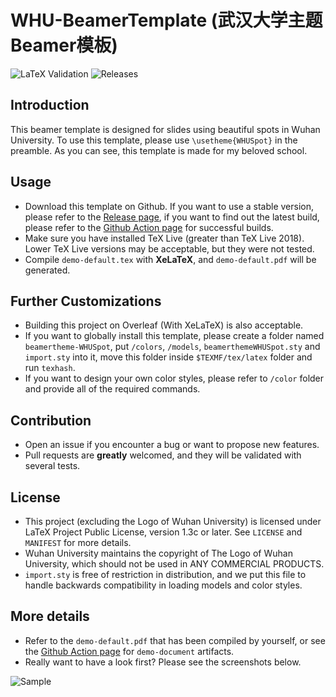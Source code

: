 # WHU-BeamerTemplate (武汉大学主题Beamer模板)

![LaTeX Validation](https://github.com/T0nyX1ang/WHU-BeamerTemplate/workflows/LaTeX%20Validation/badge.svg)
![Releases](https://img.shields.io/github/v/release/T0nyX1ang/WHU-BeamerTemplate)

## Introduction

This beamer template is designed for slides using beautiful spots in Wuhan University. To use this template, please use `\usetheme{WHUSpot}` in the preamble. As you can see, this template is made for my beloved school.

## Usage

* Download this template on Github. If you want to use a stable version, please refer to the [Release page](https://github.com/T0nyX1ang/WHU-BeamerTemplate/releases), if you want to find out the latest build, please refer to the [Github Action page](https://github.com/T0nyX1ang/WHU-BeamerTemplate/actions) for successful builds.
* Make sure you have installed TeX Live (greater than TeX Live 2018). Lower TeX Live versions may be acceptable, but they were not tested.
* Compile `demo-default.tex` with **XeLaTeX**, and `demo-default.pdf` will be generated.
 
## Further Customizations
* Building this project on Overleaf (With XeLaTeX) is also acceptable.
* If you want to globally install this template, please create a folder named `beamertheme-WHUSpot`, put `/colors`, `/models`, `beamerthemeWHUSpot.sty` and `import.sty` into it, move this folder inside `$TEXMF/tex/latex` folder and run `texhash`.
* If you want to design your own color styles, please refer to `/color` folder and provide all of the required commands.

## Contribution

* Open an issue if you encounter a bug or want to propose new features.
* Pull requests are **greatly** welcomed, and they will be validated with several tests.

## License

* This project (excluding the Logo of Wuhan University) is licensed under LaTeX Project Public License, version 1.3c or later. See `LICENSE` and `MANIFEST` for more details.
* Wuhan University maintains the copyright of The Logo of Wuhan University, which should not be used in ANY COMMERCIAL PRODUCTS.
* `import.sty` is free of restriction in distribution, and we put this file to handle backwards compatibility in loading models and color styles.

## More details

* Refer to the `demo-default.pdf` that has been compiled by yourself, or see the [Github Action page](https://github.com/T0nyX1ang/WHU-BeamerTemplate/actions) for 
`demo-document` artifacts.
* Really want to have a look first? Please see the screenshots below.

![Sample](https://i.imgur.com/af4kq4k.png)
